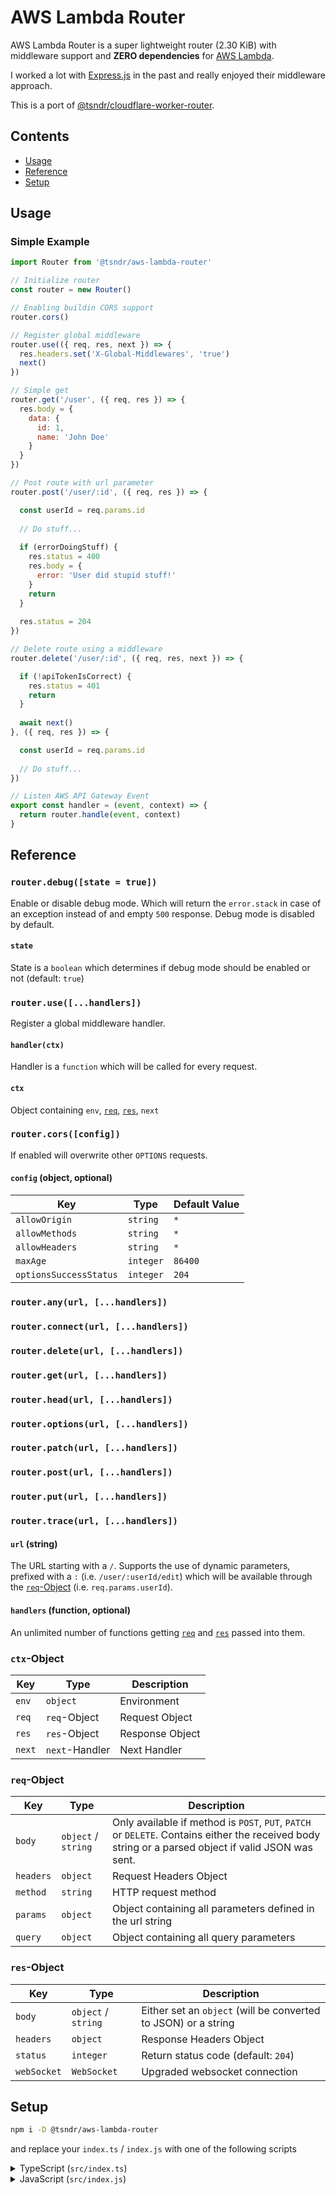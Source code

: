 # AWS Lambda Router

AWS Lambda Router is a super lightweight router (2.30 KiB) with middleware support and **ZERO dependencies** for [AWS Lambda](https://aws.amazon.com/lambda/).

I worked a lot with [Express.js](https://expressjs.com/) in the past and really enjoyed their middleware approach.

This is a port of [@tsndr/cloudflare-worker-router](/tsndr/cloudflare-worker-router).

## Contents

- [Usage](#usage)
- [Reference](#reference)
- [Setup](#setup)


## Usage

### Simple Example

```javascript
import Router from '@tsndr/aws-lambda-router'

// Initialize router
const router = new Router()

// Enabling buildin CORS support
router.cors()

// Register global middleware
router.use(({ req, res, next }) => {
  res.headers.set('X-Global-Middlewares', 'true')
  next()
})

// Simple get
router.get('/user', ({ req, res }) => {
  res.body = {
    data: {
      id: 1,
      name: 'John Doe'
    }
  }
})

// Post route with url parameter
router.post('/user/:id', ({ req, res }) => {

  const userId = req.params.id
  
  // Do stuff...
  
  if (errorDoingStuff) {
    res.status = 400
    res.body = {
      error: 'User did stupid stuff!'
    }
    return
  }
  
  res.status = 204
})

// Delete route using a middleware
router.delete('/user/:id', ({ req, res, next }) => {

  if (!apiTokenIsCorrect) {
    res.status = 401
    return
  }
  
  await next()
}, ({ req, res }) => {

  const userId = req.params.id
  
  // Do stuff...
})

// Listen AWS API Gateway Event
export const handler = (event, context) => {
  return router.handle(event, context)
}
```


## Reference

### `router.debug([state = true])`

Enable or disable debug mode. Which will return the `error.stack` in case of an exception instead of and empty `500` response. Debug mode is disabled by default.


#### `state`
State is a `boolean` which determines if debug mode should be enabled or not (default: `true`)


### `router.use([...handlers])`

Register a global middleware handler.


#### `handler(ctx)`

Handler is a `function` which will be called for every request.

#### `ctx`
Object containing `env`, [`req`](#req-object), [`res`](#res-object), `next`


### `router.cors([config])`

If enabled will overwrite other `OPTIONS` requests.


#### `config` (object, optional)

Key                    | Type      | Default Value
---------------------- | --------- | -------------
`allowOrigin`          | `string`  | `*`
`allowMethods`         | `string`  | `*`
`allowHeaders`         | `string`  | `*`
`maxAge`               | `integer` | `86400`
`optionsSuccessStatus` | `integer` | `204`


### `router.any(url, [...handlers])`
### `router.connect(url, [...handlers])`
### `router.delete(url, [...handlers])`
### `router.get(url, [...handlers])`
### `router.head(url, [...handlers])`
### `router.options(url, [...handlers])`
### `router.patch(url, [...handlers])`
### `router.post(url, [...handlers])`
### `router.put(url, [...handlers])`
### `router.trace(url, [...handlers])`

#### `url` (string)

The URL starting with a `/`.
Supports the use of dynamic parameters, prefixed with a `:` (i.e. `/user/:userId/edit`) which will be available through the [`req`-Object](#req-object) (i.e. `req.params.userId`).


#### `handlers` (function, optional)

An unlimited number of functions getting [`req`](#req-object) and [`res`](#res-object) passed into them.


### `ctx`-Object
Key       | Type                | Description
--------- | ------------------- | -----------
`env`     | `object`            | Environment
`req`     | `req`-Object        | Request Object
`res`     | `res`-Object        | Response Object
`next`    | `next`-Handler      | Next Handler


### `req`-Object

Key       | Type                | Description
--------- | ------------------- | -----------
`body`    | `object` / `string` | Only available if method is `POST`, `PUT`, `PATCH` or `DELETE`. Contains either the received body string or a parsed object if valid JSON was sent.
`headers` | `object`            | Request Headers Object
`method`  | `string`            | HTTP request method
`params`  | `object`            | Object containing all parameters defined in the url string
`query`   | `object`            | Object containing all query parameters


### `res`-Object

Key         | Type                | Description
----------- | ------------------- | -----------
`body`      | `object` / `string` | Either set an `object` (will be converted to JSON) or a string
`headers`   | `object`            | Response Headers Object
`status`    | `integer`           | Return status code (default: `204`)
`webSocket` | `WebSocket`         | Upgraded websocket connection


## Setup

```bash
npm i -D @tsndr/aws-lambda-router
```

and replace your `index.ts` / `index.js` with one of the following scripts

<details>
<summary>TypeScript (<code>src/index.ts</code>)</summary>

```typescript
import Router from '@tsndr/aws-lambda-router'

const router = new Router()

// TODO: add your routes here

export const handler: APIGatewayProxyHandlerV2<APIGatewayProxyEventV2> = (event, context) => {
    return router.handle(event, context)
}
```
</details>

<details>
<summary>JavaScript (<code>src/index.js</code>)</summary>

```javascript
import Router from '@tsndr/aws-lambda-router'

const router = new Router()

// TODO: add your routes here

export const handler = (event, context) => {
  return router.handle(event, context)
}
```
</details>